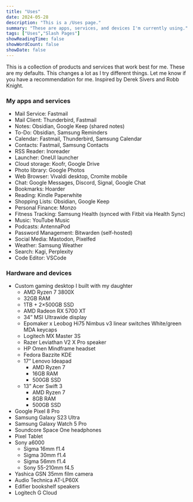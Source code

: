 ```yaml
---
title: "Uses"
date: 2024-05-28
description: "This is a /Uses page."
summary: "These are apps, services, and devices I'm currently using."
tags: ["Uses","Slash Pages"]
showReadingTime: false
showWordCount: false
showDate: false
---
```

This is a collection of products and services that work best for me. These are my defaults. This changes a lot as I try different things. Let me know if you have a recommendation for me. Inspired by Derek Sivers and Robb Knight.

### My apps and services

* Mail Service: Fastmail
* Mail Client: Thunderbird, Fastmail
* Notes: Obsidian, Google Keep (shared notes)
* To-Do: Obsidian, Samsung Reminders
* Calendar: Fastmail, Thunderbird, Samsung Calendar
* Contacts: Fastmail, Samsung Contacts
* RSS Reader: Inoreader
* Launcher: OneUI launcher
* Cloud storage: Koofr, Google Drive
* Photo library: Google Photos
* Web Browser: Vivaldi desktop, Cromite mobile
* Chat: Google Messages, Discord, Signal, Google Chat
* Bookmarks: Hoarder
* Reading: Kindle Paperwhite
* Shopping Lists: Obsidian, Google Keep
* Personal Finance: Monzo
* Fitness Tracking: Samsung Health (synced with Fitbit via Health Sync)
* Music: YouTube Music
* Podcasts: AntennaPod
* Password Management: Bitwarden (self-hosted)
* Social Media: Mastodon, Pixelfed
* Weather: Samsung Weather
* Search: Kagi, Perplexity
* Code Editor: VSCode

### Hardware and devices

* Custom gaming desktop I built with my daughter
  * AMD Ryzen 7 3800X
  * 32GB RAM
  * 1TB + 2×500GB SSD
  * AMD Radeon RX 5700 XT
  * 34” MSI Ultrawide display
  * Epomaker x Leobog Hi75
    Nimbus v3 linear switches
    White/green MDA keycaps
  * Logitech MX Master 3S
  * Razer Leviathan V2 X Pro speaker
  * HP Omen Mindframe headset
  * Fedora Bazzite KDE
  * 17” Lenovo Ideapad
    * AMD Ryzen 7
    * 16GB RAM
    * 500GB SSD
  * 13” Acer Swift 3
    * AMD Ryzen 7
    * 8GB RAM
    * 500GB SSD
* Google Pixel 8 Pro
* Samsung Galaxy S23 Ultra
* Samsung Galaxy Watch 5 Pro
* Soundcore Space One headphones
* Pixel Tablet
* Sony a6000
  * Sigma 16mm f1.4
  * Sigma 30mm f1.4
  * Sigma 56mm f1.4
  * Sony 55-210mm f4.5
* Yashica GSN 35mm film camera
* Audio Technica AT-LP60X
* Edifier bookshelf speakers
* Logitech G Cloud
